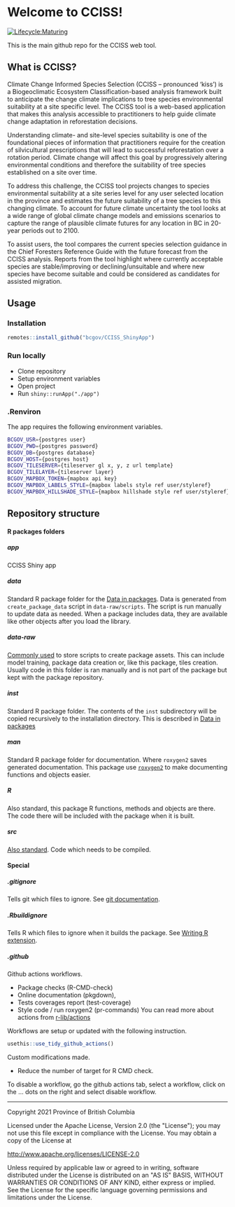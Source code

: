 # Welcome to CCISS!

[![Lifecycle:Maturing](https://img.shields.io/badge/Lifecycle-Maturing-007EC6)](<Redirect-URL>)

This is the main github repo for the CCISS web tool.

## What is CCISS?

Climate Change Informed Species Selection (CCISS – pronounced ‘kiss’) is a Biogeoclimatic Ecosystem Classification-based analysis framework built to anticipate the change climate implications to tree species environmental suitability at a site specific level. The CCISS tool is a web-based application that makes this analysis accessible to practitioners to help guide climate change adaptation in reforestation decisions.

Understanding climate- and site-level species suitability is one of the foundational pieces of information that practitioners require for the creation of silvicultural prescriptions that will lead to successful reforestation over a rotation period. Climate change will affect this goal by progressively altering environmental conditions and therefore the suitability of tree species established on a site over time.

To address this challenge, the CCISS tool projects changes to species environmental suitability at a site series level for any user selected location in the province and estimates the future suitability of a tree species to this changing climate. To account for future climate uncertainty the tool looks at a wide range of global climate change models and emissions scenarios to capture the range of plausible climate futures for any location in BC in 20-year periods out to 2100.

To assist users, the tool compares the current species selection guidance in the Chief Foresters Reference Guide with the future forecast from the CCISS analysis. Reports from the tool highlight where currently acceptable species are stable/improving or declining/unsuitable and where new species have become suitable and could be considered as candidates for assisted migration.

## Usage

### Installation

```r
remotes::install_github("bcgov/CCISS_ShinyApp")
```

### Run locally

 - Clone repository
 - Setup environment variables
 - Open project
 - Run `shiny::runApp("./app")`

### .Renviron

The app requires the following environment variables.

```bash
BCGOV_USR={postgres user}
BCGOV_PWD={postgres password}
BCGOV_DB={postgres database}
BCGOV_HOST={postgres host}
BCGOV_TILESERVER={tileserver gl x, y, z url template}
BCGOV_TILELAYER={tileserver layer}
BCGOV_MAPBOX_TOKEN={mapbox api key}
BCGOV_MAPBOX_LABELS_STYLE={mapbox labels style ref user/styleref}
BCGOV_MAPBOX_HILLSHADE_STYLE={mapbox hillshade style ref user/styleref}
```

## Repository structure

#### R packages folders

##### app

CCISS Shiny app

##### data
Standard R package folder for the
[Data in packages](https://cran.r-project.org/doc/manuals/R-exts.html#Data-in-packages).
Data is generated from `create_package_data` script in `data-raw/scripts`. The script is run manually
to update data as needed. When a package includes data, they are available like other objects
after you load the library.

##### data-raw
[Commonly used](https://r-pkgs.org/data.html?q=data-raw#data-sysdata) to store scripts to create
package assets. This can include model training, package data creation or, like this package, tiles
creation. Usually code in this folder is ran manually and is not part of the package but kept with
the package repository.

##### inst
Standard R package folder. The contents of the `inst` subdirectory will be copied recursively
to the installation directory. This is described in
[Data in packages](https://cran.r-project.org/doc/manuals/R-exts.html#Data-in-packages)

##### man
Standard R package folder for documentation. Where `roxygen2` saves generated documentation.
This package use [`roxygen2`](https://roxygen2.r-lib.org/) to make documenting functions and
objects easier.

##### R
Also standard, this package R functions, methods and objects are there. The code there
will be included with the package when it is built.

##### src
[Also standard](https://cran.r-project.org/doc/manuals/R-exts.html#Non_002dR-scripts-in-packages).
Code which needs to be compiled.

#### Special

##### .gitignore
Tells git which files to ignore.
See [git documentation](https://git-scm.com/docs/gitignore).

##### .Rbuildignore
Tells R which files to ignore when it builds the package.
See [Writing R extension](https://cran.r-project.org/doc/manuals/R-exts.html#index-_002eRbuildignore-file).

##### .github
Github actions workflows.
 - Package checks (R-CMD-check)
 - Online documentation (pkgdown),
 - Tests coverages report (test-coverage)
 - Style code / run roxygen2 (pr-commands)
You can read more about actions from [r-lib/actions](https://github.com/r-lib/actions)

Workflows are setup or updated with the following instruction.

```r
usethis::use_tidy_github_actions()
```
Custom modifications made.  
 - Reduce the number of target for R CMD check.

To disable a workflow,
go the github actions tab, select a workflow, click on the ... dots on the right
and select disable workflow.

------------------------------------------------------------------------


Copyright 2021 Province of British Columbia

Licensed under the Apache License, Version 2.0 (the "License");
you may not use this file except in compliance with the License.
You may obtain a copy of the License at

http://www.apache.org/licenses/LICENSE-2.0

Unless required by applicable law or agreed to in writing, software
distributed under the License is distributed on an "AS IS" BASIS,
WITHOUT WARRANTIES OR CONDITIONS OF ANY KIND, either express or implied.
See the License for the specific language governing permissions and
limitations under the License.

